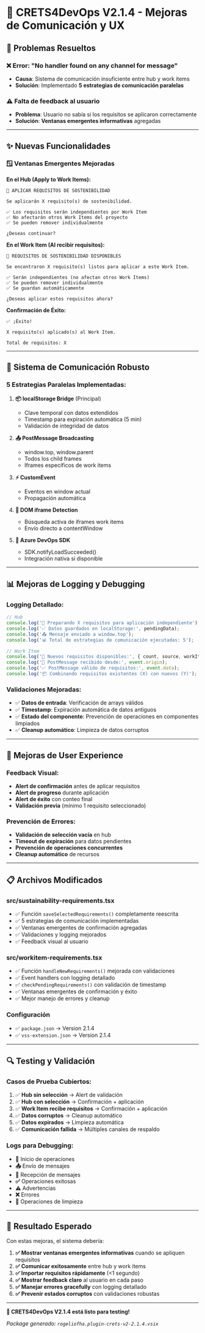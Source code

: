 # 🔧 CRETS4DevOps V2.1.4 - Mejoras de Comunicación y UX

## 🎯 **Problemas Resueltos**

### **❌ Error: "No handler found on any channel for message"**
- **Causa**: Sistema de comunicación insuficiente entre hub y work items
- **Solución**: Implementado **5 estrategias de comunicación paralelas**

### **⚠️ Falta de feedback al usuario**
- **Problema**: Usuario no sabía si los requisitos se aplicaron correctamente
- **Solución**: **Ventanas emergentes informativas** agregadas

---

## ✨ **Nuevas Funcionalidades**

### **🪟 Ventanas Emergentes Mejoradas**

**En el Hub (Apply to Work Items):**
```
🌱 APLICAR REQUISITOS DE SOSTENIBILIDAD

Se aplicarán X requisito(s) de sostenibilidad.

✅ Los requisitos serán independientes por Work Item
✅ No afectarán otros Work Items del proyecto  
✅ Se pueden remover individualmente

¿Deseas continuar?
```

**En el Work Item (Al recibir requisitos):**
```
🌱 REQUISITOS DE SOSTENIBILIDAD DISPONIBLES

Se encontraron X requisito(s) listos para aplicar a este Work Item.

✅ Serán independientes (no afectan otros Work Items)
✅ Se pueden remover individualmente
✅ Se guardan automáticamente

¿Deseas aplicar estos requisitos ahora?
```

**Confirmación de Éxito:**
```
✅ ¡Éxito!

X requisito(s) aplicado(s) al Work Item.

Total de requisitos: X
```

---

## 🔧 **Sistema de Comunicación Robusto**

### **5 Estrategias Paralelas Implementadas:**

1. **📦 localStorage Bridge** (Principal)
   - Clave temporal con datos extendidos
   - Timestamp para expiración automática (5 min)
   - Validación de integridad de datos

2. **📤 PostMessage Broadcasting** 
   - window.top, window.parent
   - Todos los child frames
   - Iframes específicos de work items

3. **⚡ CustomEvent** 
   - Eventos en window actual
   - Propagación automática

4. **🎯 DOM iframe Detection**
   - Búsqueda activa de iframes work items
   - Envío directo a contentWindow

5. **🔌 Azure DevOps SDK**
   - SDK.notifyLoadSucceeded()
   - Integración nativa si disponible

---

## 📊 **Mejoras de Logging y Debugging**

### **Logging Detallado:**
```javascript
// Hub
console.log('🚀 Preparando X requisitos para aplicación independiente');
console.log('✅ Datos guardados en localStorage:', pendingData);
console.log('📤 Mensaje enviado a window.top');
console.log('📊 Total de estrategias de comunicación ejecutadas: 5');

// Work Item  
console.log('🎯 Nuevos requisitos disponibles:', { count, source, workItemId });
console.log('📨 PostMessage recibido desde:', event.origin);
console.log('✅ PostMessage válido de requisitos:', event.data);
console.log('📦 Combinando requisitos existentes (X) con nuevos (Y)');
```

### **Validaciones Mejoradas:**
- ✅ **Datos de entrada**: Verificación de arrays válidos
- ✅ **Timestamp**: Expiración automática de datos antiguos
- ✅ **Estado del componente**: Prevención de operaciones en componentes limpiados
- ✅ **Cleanup automático**: Limpieza de datos corruptos

---

## 🎨 **Mejoras de User Experience**

### **Feedback Visual:**
- **Alert de confirmación** antes de aplicar requisitos
- **Alert de progreso** durante aplicación
- **Alert de éxito** con conteo final
- **Validación previa** (mínimo 1 requisito seleccionado)

### **Prevención de Errores:**
- **Validación de selección vacía** en hub
- **Timeout de expiración** para datos pendientes
- **Prevención de operaciones concurrentes**
- **Cleanup automático** de recursos

---

## 📋 **Archivos Modificados**

### **src/sustainability-requirements.tsx** 
- ✅ Función `saveSelectedRequirements()` completamente reescrita
- ✅ 5 estrategias de comunicación implementadas
- ✅ Ventanas emergentes de confirmación agregadas
- ✅ Validaciones y logging mejorados
- ✅ Feedback visual al usuario

### **src/workitem-requirements.tsx**
- ✅ Función `handleNewRequirements()` mejorada con validaciones
- ✅ Event handlers con logging detallado
- ✅ `checkPendingRequirements()` con validación de timestamp
- ✅ Ventanas emergentes de confirmación y éxito
- ✅ Mejor manejo de errores y cleanup

### **Configuración**
- ✅ `package.json` → Version 2.1.4
- ✅ `vss-extension.json` → Version 2.1.4

---

## 🔍 **Testing y Validación**

### **Casos de Prueba Cubiertos:**
1. ✅ **Hub sin selección** → Alert de validación
2. ✅ **Hub con selección** → Confirmación + aplicación
3. ✅ **Work Item recibe requisitos** → Confirmación + aplicación
4. ✅ **Datos corruptos** → Cleanup automático
5. ✅ **Datos expirados** → Limpieza automática
6. ✅ **Comunicación fallida** → Múltiples canales de respaldo

### **Logs para Debugging:**
- **🚀** Inicio de operaciones
- **📤** Envío de mensajes
- **📨** Recepción de mensajes  
- **✅** Operaciones exitosas
- **⚠️** Advertencias
- **❌** Errores
- **🧹** Operaciones de limpieza

---

## 🎯 **Resultado Esperado**

Con estas mejoras, el sistema debería:

1. **✅ Mostrar ventanas emergentes informativas** cuando se apliquen requisitos
2. **✅ Comunicar exitosamente** entre hub y work items
3. **✅ Importar requisitos rápidamente** (<1 segundo)
4. **✅ Mostrar feedback claro** al usuario en cada paso
5. **✅ Manejar errores gracefully** con logging detallado
6. **✅ Prevenir estados corruptos** con validaciones robustas

---

**🚀 CRETS4DevOps V2.1.4 está listo para testing!**

*Package generado: `rogeliofha.plugin-crets-v2-2.1.4.vsix`*
